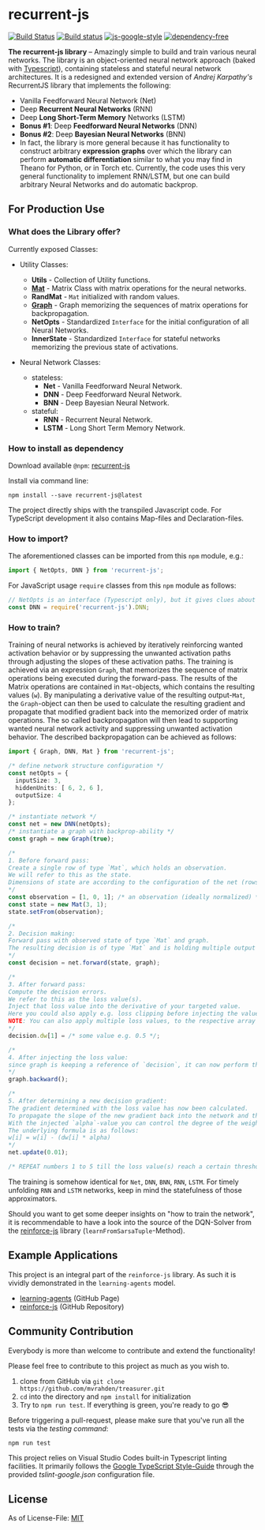 # recurrent-js
[![Build Status](https://travis-ci.org/mvrahden/recurrent-js.svg?branch=master)](https://travis-ci.org/mvrahden/recurrent-js)
[![Build status](https://ci.appveyor.com/api/projects/status/7qkcof8t6b0io44f/branch/master?svg=true)](https://ci.appveyor.com/project/mvrahden/recurrent-js/branch/master)
[![js-google-style](https://img.shields.io/badge/code%20style-google-blue.svg)](https://google.github.io/styleguide/jsguide.html)
[![dependency-free](https://img.shields.io/badge/dependencies-none-brightgreen.svg)]()

[docs-graph]: https://github.com/mvrahden/recurrent-js/blob/master/docs/graph.md
[docs-mat]: https://github.com/mvrahden/recurrent-js/blob/master/docs/mat.md

**The recurrent-js library** &ndash; Amazingly simple to build and train various neural networks. The library is an object-oriented neural network approach (baked with [Typescript](https://github.com/Microsoft/TypeScript)), containing stateless and stateful neural network architectures. It is a redesigned and extended version of _Andrej Karpathy's_ RecurrentJS library that implements the following:

* Vanilla Feedforward Neural Network (Net)
* Deep **Recurrent Neural Networks** (RNN)
* Deep **Long Short-Term Memory** Networks (LSTM) 
* **Bonus #1**: Deep **Feedforward Neural Networks** (DNN)
* **Bonus #2**: Deep **Bayesian Neural Networks** (BNN)
* In fact, the library is more general because it has functionality to construct arbitrary **expression graphs** over which the library can perform **automatic differentiation** similar to what you may find in Theano for Python, or in Torch etc. Currently, the code uses this very general functionality to implement RNN/LSTM, but one can build arbitrary Neural Networks and do automatic backprop.

## For Production Use

### What does the Library offer?

Currently exposed Classes:

* Utility Classes:
  * **Utils** - Collection of Utility functions.
  * **[Mat][docs-mat]** - Matrix Class with matrix operations for the neural networks.
  * **RandMat** - `Mat` initialized with random values.
  * **[Graph][docs-graph]** - Graph memorizing the sequences of matrix operations for backpropagation.
  * **NetOpts** - Standardized `Interface` for the initial configuration of all Neural Networks.
  <!-- * **FNNModel** - Generalized Class containing the Weights (and `Graph`) for stateless `FNN`-models
    * such as `DNN` or `BNN`.
  * **RNNModel** - Generalized Class containing the Weights (and `Graph`) for stateful `RNN`-models
    * such as `RNN` or `LSTM`. -->
  * **InnerState** - Standardized `Interface` for stateful networks memorizing the previous state of activations.

* Neural Network Classes:
  * stateless:
    * **Net** - Vanilla Feedforward Neural Network.
    * **DNN** - Deep Feedforward Neural Network.
    * **BNN** - Deep Bayesian Neural Network.
  * stateful:
    * **RNN** - Recurrent Neural Network.
    * **LSTM** - Long Short Term Memory Network.

### How to install as dependency

Download available `@npm`: [recurrent-js](https://www.npmjs.com/package/recurrent-js)

Install via command line:
```
npm install --save recurrent-js@latest
```

The project directly ships with the transpiled Javascript code.
For TypeScript development it also contains Map-files and Declaration-files.

### How to import?

The aforementioned classes can be imported from this `npm` module, e.g.:
```typescript
import { NetOpts, DNN } from 'recurrent-js';
```

For JavaScript usage `require` classes from this `npm` module as follows:
```javascript
// NetOpts is an interface (Typescript only), but it gives clues about the required Object-properties (keys)
const DNN = require('recurrent-js').DNN;
```

### How to train?

Training of neural networks is achieved by iteratively reinforcing wanted activation behavior or by suppressing the unwanted activation paths through adjusting the slopes of these activation paths.
The training is achieved via an expression `Graph`, that memorizes the sequence of matrix operations being executed during the forward-pass.
The results of the Matrix operations are contained in `Mat`-objects, which contains the resulting values (`w`).
By manipulating a derivative value of the resulting output-`Mat`, the `Graph`-object can then be used to calculate the resulting gradient and propagate that modified gradient back into the memorized order of matrix operations.
The so called backpropagation will then lead to supporting wanted neural network activity and suppressing unwanted activation behavior.
The described backpropagation can be achieved as follows:

```typescript
import { Graph, DNN, Mat } from 'recurrent-js';

/* define network structure configuration */
const netOpts = {
  inputSize: 3,
  hiddenUnits: [ 6, 2, 6 ],
  outputSize: 4
};

/* instantiate network */
const net = new DNN(netOpts);
/* instantiate a graph with backprop-ability */
const graph = new Graph(true);

/*
1. Before forward pass:
Create a single row of type `Mat`, which holds an observation.
We will refer to this as the state.
Dimensions of state are according to the configuration of the net (rows = inputSize = 3, cols = 1).
*/
const observation = [1, 0, 1]; /* an observation (ideally normalized) */
const state = new Mat(3, 1);
state.setFrom(observation);

/*
2. Decision making:
Forward pass with observed state of type `Mat` and graph.
The resulting decision is of type `Mat` and is holding multiple output values (here: 4).
*/
const decision = net.forward(state, graph);

/* 
3. After forward pass:
Compute the decision errors.
We refer to this as the loss value(s).
Inject that loss value into the derivative of your targeted value.
Here you could also apply e.g. loss clipping before injecting the value.
NOTE: You can also apply multiple loss values, to the respective array fields.
*/
decision.dw[1] = /* some value e.g. 0.5 */;

/*
4. After injecting the loss value:
since graph is keeping a reference of `decision`, it can now perform the backpropagation and therefore calculate a new decision gradient.
*/
graph.backward();

/*
5. After determining a new decision gradient:
The gradient determined with the loss value has now been calculated.
To propagate the slope of the new gradient back into the network and therefore adjust the actual decision gradient, the weights need to be updated accordingly.
With the injected `alpha`-value you can control the degree of the weight update.
The underlying formula is as follows: 
w[i] = w[i] - (dw[i] * alpha)
*/
net.update(0.01);

/* REPEAT numbers 1 to 5 till the loss value(s) reach a certain threshold */
```

The training is somehow identical for `Net`, `DNN`, `BNN`, `RNN`, `LSTM`.
For timely unfolding `RNN` and `LSTM` networks, keep in mind the statefulness of those approximators.

Should you want to get some deeper insights on "how to train the network", it is recommendable to have a look into the source of the DQN-Solver from the [reinforce-js](https://github.com/mvrahden/reinforce-js) library (`learnFromSarsaTuple`-Method).

## Example Applications

This project is an integral part of the `reinforce-js` library.
As such it is vividly demonstrated in the `learning-agents` model.

- [learning-agents](https://mvrahden.github.io/learning-agents) (GitHub Page)
- [reinforce-js](https://github.com/mvrahden/reinforce-js) (GitHub Repository)


## Community Contribution

Everybody is more than welcome to contribute and extend the functionality!

Please feel free to contribute to this project as much as you wish to.

1. clone from GitHub via `git clone https://github.com/mvrahden/treasurer.git`
2. `cd` into the directory and `npm install` for initialization
3. Try to `npm run test`. If everything is green, you're ready to go :sunglasses:

Before triggering a pull-request, please make sure that you've run all the tests via the *testing command*:

```
npm run test
```

This project relies on Visual Studio Codes built-in Typescript linting facilities. It primarily follows the [Google TypeScript Style-Guide](https://github.com/google/ts-style) through the provided *tslint-google.json* configuration file.

## License

As of License-File: [MIT](LICENSE)
